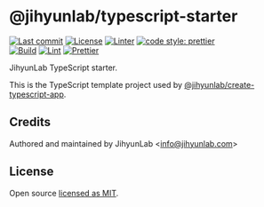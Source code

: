 # @jihyunlab/typescript-starter

[![Last commit](https://img.shields.io/github/last-commit/jihyunlab/typescript-starter.svg?style=flat-square)](https://github.com/jihyunlab/typescript-starter/graphs/commit-activity) [![License](https://img.shields.io/github/license/jihyunlab/typescript-starter.svg?style=flat-square)](https://github.com/jihyunlab/typescript-starter/blob/master/LICENSE) [![Linter](https://img.shields.io/badge/linter-eslint-blue?style=flat-square)](https://eslint.org) [![code style: prettier](https://img.shields.io/badge/code_style-prettier-ff69b4.svg?style=flat-square)](https://github.com/prettier/prettier)\
[![Build](https://github.com/jihyunlab/typescript-starter/actions/workflows/build.yml/badge.svg)](https://github.com/jihyunlab/typescript-starter/actions/workflows/build.yml) [![Lint](https://github.com/jihyunlab/typescript-starter/actions/workflows/lint.yml/badge.svg)](https://github.com/jihyunlab/typescript-starter/actions/workflows/lint.yml) [![Prettier](https://github.com/jihyunlab/typescript-starter/actions/workflows/prettier.yml/badge.svg)](https://github.com/jihyunlab/typescript-starter/actions/workflows/prettier.yml)

JihyunLab TypeScript starter.

This is the TypeScript template project used by [@jihyunlab/create-typescript-app](https://www.npmjs.com/package/@jihyunlab/create-typescript-app).

## Credits

Authored and maintained by JihyunLab <<info@jihyunlab.com>>

## License

Open source [licensed as MIT](https://github.com/jihyunlab/typescript-starter/blob/master/LICENSE).

